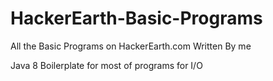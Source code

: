 # HackerEarth-Basic-Programs
All the Basic Programs on HackerEarth.com Written By me

Java 8 Boilerplate for most of programs for I/O
